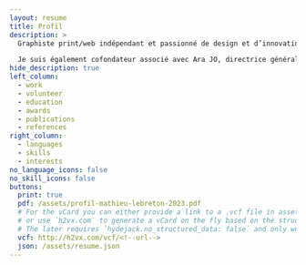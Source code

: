 ```yaml
---
layout: resume
title: Profil
description: >
  Graphiste print/web indépendant et passionné de design et d’innovation dans le domaine du multimédia, développement de site web et application mobile.

  Je suis également cofondateur associé avec Ara JO, directrice générale de Selection A, une entreprise franco-coréenne spécialisée dans la vente en ligne de produits de luxe et made in France.
hide_description: true
left_column:
  - work
  - volunteer
  - education
  - awards
  - publications
  - references
right_column:
  - languages
  - skills
  - interests
no_language_icons: false
no_skill_icons: false
buttons:
  print: true
  pdf: /assets/profil-mathieu-lebreton-2023.pdf
  # For the vCard you can either provide a link to a .vcf file in assets (see `pdf` above),
  # or use `h2vx.com` to generate a vCard on the fly based on the structured data of the resume page.
  # The later requires `hydejack.no_structured_data: false` and only works once the site is deployed to a public URL.
  vcf: http://h2vx.com/vcf/<!--url-->
  json: /assets/resume.json
---
```

